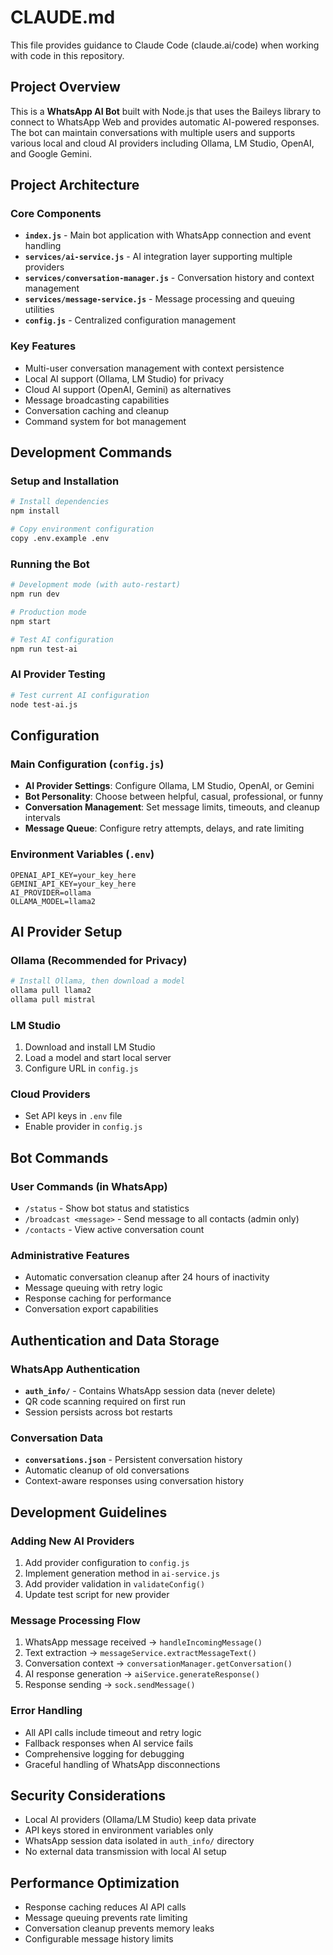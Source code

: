 # CLAUDE.md

This file provides guidance to Claude Code (claude.ai/code) when working with code in this repository.

## Project Overview

This is a **WhatsApp AI Bot** built with Node.js that uses the Baileys library to connect to WhatsApp Web and provides automatic AI-powered responses. The bot can maintain conversations with multiple users and supports various local and cloud AI providers including Ollama, LM Studio, OpenAI, and Google Gemini.

## Project Architecture

### Core Components
- **`index.js`** - Main bot application with WhatsApp connection and event handling
- **`services/ai-service.js`** - AI integration layer supporting multiple providers
- **`services/conversation-manager.js`** - Conversation history and context management
- **`services/message-service.js`** - Message processing and queuing utilities
- **`config.js`** - Centralized configuration management

### Key Features
- Multi-user conversation management with context persistence
- Local AI support (Ollama, LM Studio) for privacy
- Cloud AI support (OpenAI, Gemini) as alternatives
- Message broadcasting capabilities
- Conversation caching and cleanup
- Command system for bot management

## Development Commands

### Setup and Installation
```bash
# Install dependencies
npm install

# Copy environment configuration
copy .env.example .env
```

### Running the Bot
```bash
# Development mode (with auto-restart)
npm run dev

# Production mode
npm start

# Test AI configuration
npm run test-ai
```

### AI Provider Testing
```bash
# Test current AI configuration
node test-ai.js
```

## Configuration

### Main Configuration (`config.js`)
- **AI Provider Settings**: Configure Ollama, LM Studio, OpenAI, or Gemini
- **Bot Personality**: Choose between helpful, casual, professional, or funny
- **Conversation Management**: Set message limits, timeouts, and cleanup intervals
- **Message Queue**: Configure retry attempts, delays, and rate limiting

### Environment Variables (`.env`)
```
OPENAI_API_KEY=your_key_here
GEMINI_API_KEY=your_key_here
AI_PROVIDER=ollama
OLLAMA_MODEL=llama2
```

## AI Provider Setup

### Ollama (Recommended for Privacy)
```bash
# Install Ollama, then download a model
ollama pull llama2
ollama pull mistral
```

### LM Studio
1. Download and install LM Studio
2. Load a model and start local server
3. Configure URL in `config.js`

### Cloud Providers
- Set API keys in `.env` file
- Enable provider in `config.js`

## Bot Commands

### User Commands (in WhatsApp)
- `/status` - Show bot status and statistics
- `/broadcast <message>` - Send message to all contacts (admin only)
- `/contacts` - View active conversation count

### Administrative Features
- Automatic conversation cleanup after 24 hours of inactivity
- Message queuing with retry logic
- Response caching for performance
- Conversation export capabilities

## Authentication and Data Storage

### WhatsApp Authentication
- **`auth_info/`** - Contains WhatsApp session data (never delete)
- QR code scanning required on first run
- Session persists across bot restarts

### Conversation Data
- **`conversations.json`** - Persistent conversation history
- Automatic cleanup of old conversations
- Context-aware responses using conversation history

## Development Guidelines

### Adding New AI Providers
1. Add provider configuration to `config.js`
2. Implement generation method in `ai-service.js`
3. Add provider validation in `validateConfig()`
4. Update test script for new provider

### Message Processing Flow
1. WhatsApp message received → `handleIncomingMessage()`
2. Text extraction → `messageService.extractMessageText()`
3. Conversation context → `conversationManager.getConversation()`
4. AI response generation → `aiService.generateResponse()`
5. Response sending → `sock.sendMessage()`

### Error Handling
- All API calls include timeout and retry logic
- Fallback responses when AI service fails
- Comprehensive logging for debugging
- Graceful handling of WhatsApp disconnections

## Security Considerations

- Local AI providers (Ollama/LM Studio) keep data private
- API keys stored in environment variables only
- WhatsApp session data isolated in `auth_info/` directory
- No external data transmission with local AI setup

## Performance Optimization

- Response caching reduces AI API calls
- Message queuing prevents rate limiting
- Conversation cleanup prevents memory leaks
- Configurable message history limits